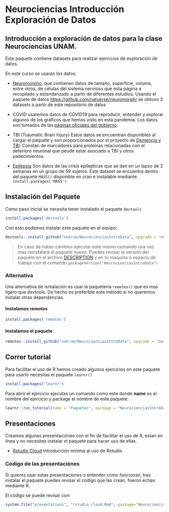 # Neurociencias Introducción Exploración de Datos

## Introducción a exploración de datos para la clase Neurociencias UNAM.

Este paquete contiene datasets para realizar ejercicios de exploración de datos.

En este curso se usaran los datos:

- [Neuromorpho](http://neuromorpho.org/), que contienen datos de tamaño, superficie, volume, entre otros, de células del sistema nervioso que
esta página a recopilado y estandarizado a partir de diferentes estudios. Usando el paquete de
datos https://github.com/natverse/neuromorphr se obtuvo 3 datasets a partir de este repositorio de datos

- COVID usaremos datos de COVID19 para reproducir, entender y explorar algunos de los gráficos que hemos visto en esta
pandemia. Los datos son tomados de las [páginas oficiales del gobierno](https://www.gob.mx/salud/es/archivo/documentos).

- TBI (Traumatic Brain Injury) Estos datos se encuentran disponibles al cargar el paquete y son proporcionados por el 
proyecto de [Demencia y TBI](http://aging.brain-map.org/). Constan de marcadores para proteínas relacionadas con el 
deterioro neuronal que peude estar asociado a TBI y otros padecimientos.

- [Epilepsia](https://vincentarelbundock.github.io/Rdatasets/doc/MASS/epil.html) Son datos de las crísis epilepticas 
que se dan en un lapso de 2 semanas en un grupo de 59 sujetos. Este dataset se encuentra dentro del paquete `MASS()`
disponible en cran e instalable mediante `install.packages('MASS')`

## Instalación del Paquete

Como paso inicial se necesita tener instalado el paquete `devtools`

```r
install.packages('devtools')
```

Con esto podemos instalar este paquete en el equipo:

```r
devtools::install_github("nekrum/NeurocienciasIntroData", upgrade = 'never')
```

> En caso de haber cambios ejecutar este mismo comando una vez mas reinstalará el paquete nuevo. Puedes revisar 
la versión del paquete en el archivo [DESCRIPTION](DESCRIPTION) y en tu maquina ó espacio de trabajo con el comando
`packageVersion("NeurocienciasIntroData")`

### Alternativa

Una alternativa de isntalación es usar la paquetería `remotes()` que es mas ligero
que devtools. De hecho es preferible este método si no queremos instalar otras dependencias.

#### Instalamos remotes

```r
install.packages('remotes')
```

#### Instalamos el paquete

```r
remotes::install_github("nekrum/NeurocienciasIntroData", upgrade = 'never')
```
## Correr tutorial

Para facilitar el uso de R hemos creado algunos ejercicios en este paquete para usarlo necesitas el paquete
`learnr()`

```r
install.packages("learnr")
```

Para abrir el ejercicio ejecutas un comando como este donde **name** es el nombre del ejercicio y package el nombre
de este paquete:

```r
learnr::run_tutorial(name = "Paquetes", package = "NeurocienciasIntroData")
```
## Presentaciones

Creamos algunas presentaciónes con el fin de facilitar el uso de R, estan en línea y no necesitas instalar
el paquete para hacer uso de ellas.

- [Rstudio Cloud](https://nekrum.github.io/NeurocienciasIntroData/rstudio_cloud)
Introducción mínima al uso de Rstudio


### Código de las presentaciónes

Si quieres usar estas presentaciones o entender como funcionan, tras instalar el paquete puedes revisar el código que
las crean, fueron echas mediante R.

El código se puede revisar con:

```r
system.file("presentations", "rstudio_cloud.Rmd", package="NeurocienciasIntroData")
```

